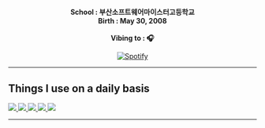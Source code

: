 

# 

<div align="center" width="50">
  
<p><strong> School : 부산소프트웨어마이스터고등학교 <br> Birth : May 30, 2008
<br><br> Vibing to : 🎧  </strong></p>

[![Spotify](https://juhyun.vercel.app/api/spotify)](https://open.spotify.com/user/hon80i33omrm68pcxes141gbf) <br>

</div>

<hr>

## Things I use on a daily basis

<p align="left">  
<a href="https://github.com/harish-sethuraman/readme-components">
 <img  src="https://readme-components.vercel.app/api?component=logo&fill=black&logo=python&animation=spin&svgfill=15d8fe">  
 </a>
   <a href="https://github.com/harish-sethuraman/readme-components">
<img  src="https://readme-components.vercel.app/api?component=logo&fill=black&logo=C&svgfill=2d79c7">
</a>
  <a href="https://github.com/harish-sethuraman/readme-components">
<img  src="https://readme-components.vercel.app/api?component=logo&fill=black&logo=html5&svgfill=8ed5fa">
</a>
 <a href="https://github.com/harish-sethuraman/readme-components">
 <img  src="https://readme-components.vercel.app/api?component=logo&fill=black&logo=css3&svgfill=659b60">
</a>
<a href="https://github.com/harish-sethuraman/readme-components">
<img  src="https://readme-components.vercel.app/api?component=logo&fill=black&logo=javascript&svgfill=df5c43">  
</a>
<hr></hr>
